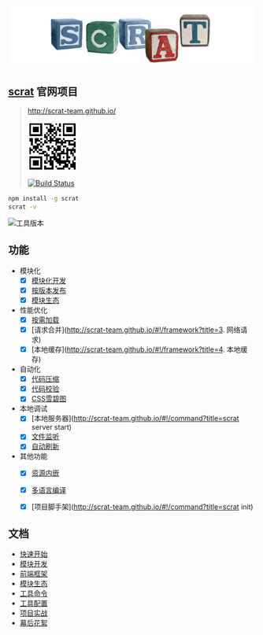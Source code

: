 ![模块化开发](views/img/cubes.png)

## [scrat](https://github.com/scrat-team/scrat) 官网项目

> http://scrat-team.github.io/
>
> ![二维码](views/img/qrcode.png)
>
> [![Build Status](https://travis-ci.org/scrat-team/scrat-site.svg?branch=master)](https://travis-ci.org/scrat-team/scrat-site)

```bash
npm install -g scrat
scrat -v
```

![工具版本](components/pages/quick-start/version.gif)

## 功能

- 模块化
    - [x] [模块化开发](http://scrat-team.github.io/#!/modular)
    - [x] [按版本发布](http://scrat-team.github.io/#!/settings?title=version)
    - [x] [模块生态](http://scrat-team.github.io/#!/components)
- 性能优化
    - [x] [按需加载](http://scrat-team.github.io/#!/framework?title=scrat.js)
    - [x] [请求合并](http://scrat-team.github.io/#!/framework?title=3. 网络请求)
    - [x] [本地缓存](http://scrat-team.github.io/#!/framework?title=4. 本地缓存)
- 自动化
    - [x] [代码压缩](http://scrat-team.github.io/#!/settings?title=settings.optimizer.uglify-js)
    - [x] [代码校验](http://scrat-team.github.io/#!/settings?title=settings.lint.jshint)
    - [x] [CSS雪碧图](http://scrat-team.github.io/#!/settings?title=settings.spriter.csssprites)
- 本地调试
    - [x] [本地服务器](http://scrat-team.github.io/#!/command?title=scrat server start)
    - [x] [文件监听](http://scrat-team.github.io/#!/command?title=本地开发)
    - [x] [自动刷新](http://scrat-team.github.io/#!/command?title=本地开发)
- 其他功能
    - [x] [资源内嵌](http://scrat-team.github.io/#!/todo)
    - [x] [多语言编译](http://scrat-team.github.io/#!/settings?title=settings.parser.stylus)
    - [x] [项目脚手架](http://scrat-team.github.io/#!/command?title=scrat init)


## 文档

* [快速开始](http://scrat-team.github.io/#!/quick-start)
* [模块开发](http://scrat-team.github.io/modular)
* [前端框架](http://scrat-team.github.io/framework)
* [模块生态](http://scrat-team.github.io/components)
* [工具命令](http://scrat-team.github.io/command)
* [工具配置](http://scrat-team.github.io/settings)
* [项目实战](http://scrat-team.github.io/practice)
* [幕后花絮](https://github.com/fouber/blog/issues/2)